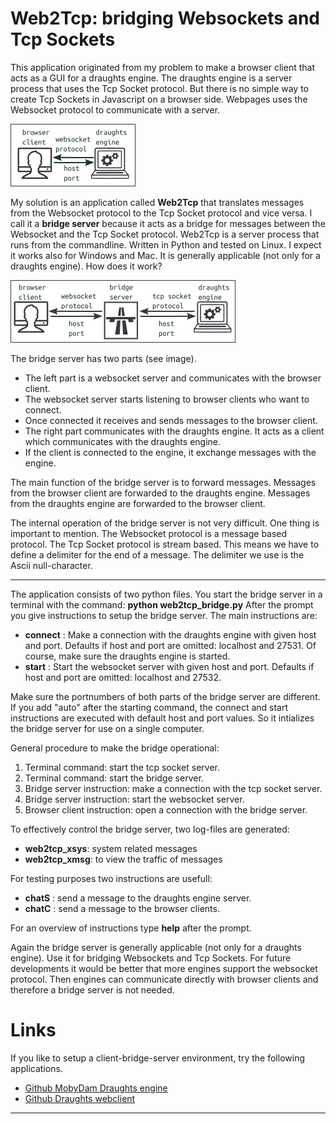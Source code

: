 Web2Tcp: bridging Websockets and Tcp Sockets 
============================================

This application originated from my problem to make a browser client that acts as a GUI for a draughts engine. The draughts engine is a server process that uses the Tcp Socket protocol.
But there is no simple way to create Tcp Sockets in Javascript on a browser side. Webpages uses the Websocket protocol to communicate with a server. 

![connect](images/connect.png)

My solution is an application called **Web2Tcp** that translates messages from the Websocket protocol to the Tcp Socket protocol and vice versa. I call it a **bridge server** because it acts as a bridge for messages between the Websocket and the Tcp Socket protocol.
Web2Tcp is a server process that runs from the commandline. Written in Python and tested on Linux. I expect it works also for Windows and Mac. It is generally applicable (not only for a draughts engine).
How does it work? 

![bridge](images/bridge.png)

The bridge server has two parts (see image).
- The left part is a websocket server and communicates with the browser client.
- The websocket server starts listening to browser clients who want to connect.
- Once connected it receives and sends messages to the browser client.
- The right part communicates with the draughts engine. It acts as a client which communicates with the draughts engine.
- If the client is connected to the engine, it exchange messages with the engine. 

The main function of the bridge server is to forward messages. Messages from the browser client are forwarded to the draughts engine. Messages from the draughts engine are forwarded to the browser client.

The internal operation of the bridge server is not very difficult. One thing is important to mention. The Websocket protocol is a message based protocol. The Tcp Socket protocol is stream based. This means we have to define a delimiter for the end of a message. The delimiter we use is the Ascii null-character. 

<hr/>

The application consists of two python files.
You start the bridge server in a terminal with the command: **python web2tcp_bridge.py**
After the prompt you give instructions to setup the bridge server. The main instructions are:
- **connect** **<host>** **<port>**:
  Make a connection with the draughts engine with given host and port.
  Defaults if host and port are omitted: localhost and 27531.
  Of course, make sure the draughts engine is started.
- **start** **<host>** **<port>**:
  Start the websocket server with given host and port.
  Defaults if host and port are omitted: localhost and 27532.

Make sure the portnumbers of both parts of the bridge server are different.
If you add "auto" after the starting command, the connect and start instructions are executed with default host and port values. So it intializes the bridge server for use on a single computer. 

General procedure to make the bridge operational:
1. Terminal command: start the tcp socket server.
2. Terminal command: start the bridge server.
3. Bridge server instruction: make a connection with the tcp socket server.
4. Bridge server instruction: start the websocket server.
5. Browser client instruction: open a connection with the bridge server.

To effectively control the bridge server, two log-files are generated:
- **web2tcp_xsys**: system related messages
- **web2tcp_xmsg**: to view the traffic of messages

For testing purposes two instructions are usefull:
- **chatS** **<msg>**: send a message to the draughts engine server.
- **chatC** **<msg>**: send a message to the browser clients.

For an overview of instructions type **help** after the prompt.

Again the bridge server is generally applicable (not only for a draughts engine). Use it for bridging Websockets and Tcp Sockets.
For future developments it would be better that more engines support the websocket protocol. Then engines can communicate directly with browser clients and therefore a bridge server is not needed.

Links
=====
If you like to setup a client-bridge-server environment, try the following applications.
- [Github MobyDam Draughts engine](https://github.com/rhalbersma/mobydam)
- [Github Draughts webclient]( xxx )

<hr/>

